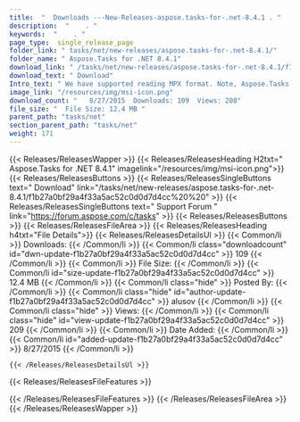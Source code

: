```yaml
---
title:  "  Downloads ---New-Releases-aspose.tasks-for-.net-8.4.1 . " 
description:  "    . " 
keywords:  "    . " 
page_type:  single_release_page
folder_link: " tasks/net/new-releases/aspose.tasks-for-.net-8.4.1/"
folder_name: " Aspose.Tasks for .NET 8.4.1"
download_link: " /tasks/net/new-releases/aspose.tasks-for-.net-8.4.1/f1b27a0bf29a4f33a5ac52c0d0d7d4cc"
download_text: " Download"
Intro_text: " We have supported reading MPX format. Note, Aspose.Tasks for .NET library suppor..."
image_link: "/resources/img/msi-icon.png"
download_count: "   8/27/2015  Downloads: 109  Views: 208"
file_size: "  File Size: 12.4 MB "
parent_path: "tasks/net"
section_parent_path: "tasks/net"
weight: 171 
---
```


{{< Releases/ReleasesWapper >}}
  {{< Releases/ReleasesHeading H2txt=" Aspose.Tasks for .NET 8.4.1" imagelink="/resources/img/msi-icon.png">}}
  {{< Releases/ReleasesButtons >}}
    {{< Releases/ReleasesSingleButtons text=" Download" link="/tasks/net/new-releases/aspose.tasks-for-.net-8.4.1/f1b27a0bf29a4f33a5ac52c0d0d7d4cc%20%20" >}}
    {{< Releases/ReleasesSingleButtons text=" Support Forum " link="https://forum.aspose.com/c/tasks" >}}
  {{< Releases/ReleasesButtons >}}
  {{< Releases/ReleasesFileArea >}}
    {{< Releases/ReleasesHeading h4txt="File Details">}}
    {{< Releases/ReleasesDetailsUl >}}
            {{< Common/li  >}} Downloads: {{< /Common/li >}} 
      {{< Common/li class="downloadcount" id="dwn-update-f1b27a0bf29a4f33a5ac52c0d0d7d4cc" >}} 109 {{< /Common/li >}} 
      {{< Common/li  >}} File Size: {{< /Common/li >}} 
      {{< Common/li id="size-update-f1b27a0bf29a4f33a5ac52c0d0d7d4cc" >}} 12.4 MB {{< /Common/li >}} 
      {{< Common/li  class="hide" >}} Posted By: {{< /Common/li >}} 
      {{< Common/li class="hide" id="author-update-f1b27a0bf29a4f33a5ac52c0d0d7d4cc" >}} alusov {{< /Common/li >}} 
      {{< Common/li class="hide"  >}} Views: {{< /Common/li >}} 
      {{< Common/li class="hide" id="view-update-f1b27a0bf29a4f33a5ac52c0d0d7d4cc" >}} 209 {{< /Common/li >}} 
      {{< Common/li  >}} Date Added: {{< /Common/li >}} 
      {{< Common/li id="added-update-f1b27a0bf29a4f33a5ac52c0d0d7d4cc" >}} 8/27/2015 {{< /Common/li >}} 

    {{< /Releases/ReleasesDetailsUl >}}

  {{< Releases/ReleasesFileFeatures >}}
      
  {{< /Releases/ReleasesFileFeatures >}}
 {{< /Releases/ReleasesFileArea >}}
{{< /Releases/ReleasesWapper >}}


